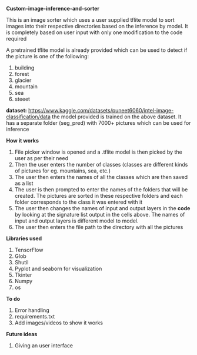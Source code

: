 **Custom-image-inference-and-sorter**

This is an image sorter which uses a user supplied tflite model to sort images into their respective directories based on the inference by model.
It is completely based on user input with only one modification to the code required

A pretrained tflite model is already provided which can be used to detect if the picture is one of the following:
1) building
2) forest
3) glacier
4) mountain
5) sea
6) steeet

**dataset:** https://www.kaggle.com/datasets/puneet6060/intel-image-classification/data
the model provided is trained on the above dataset. It has a separate folder (seg_pred) with 7000+ pictures which can be used for inference

**How it works**
1) File picker window is opened and a .tflite model is then picked by the user as per their need
2) Then the user enters the number of classes (classes are different kinds of pictures for eg. mountains, sea, etc.)
3) The user then enters the names of all the classes which are then saved as a list
4) The user is then prompted to enter the names of the folders that will be created. The pictures are sorted in these respective folders and each folder corresponds to the class it was entered with it
5) The user then changes the names of input and output layers in the **code** by looking at the signature list output in the cells above. The names of input and output layers is different model to model.
5) The user then enters the file path to the directory with all the pictures

**Libraries used**
1) TensorFlow
2) Glob
3) Shutil
4) Pyplot and seaborn for visualization
5) Tkinter
6) Numpy
7) os

**To do**
1) Error handling
2) requirements.txt
3) Add images/videos to show it works

**Future ideas**
1) Giving an user interface
